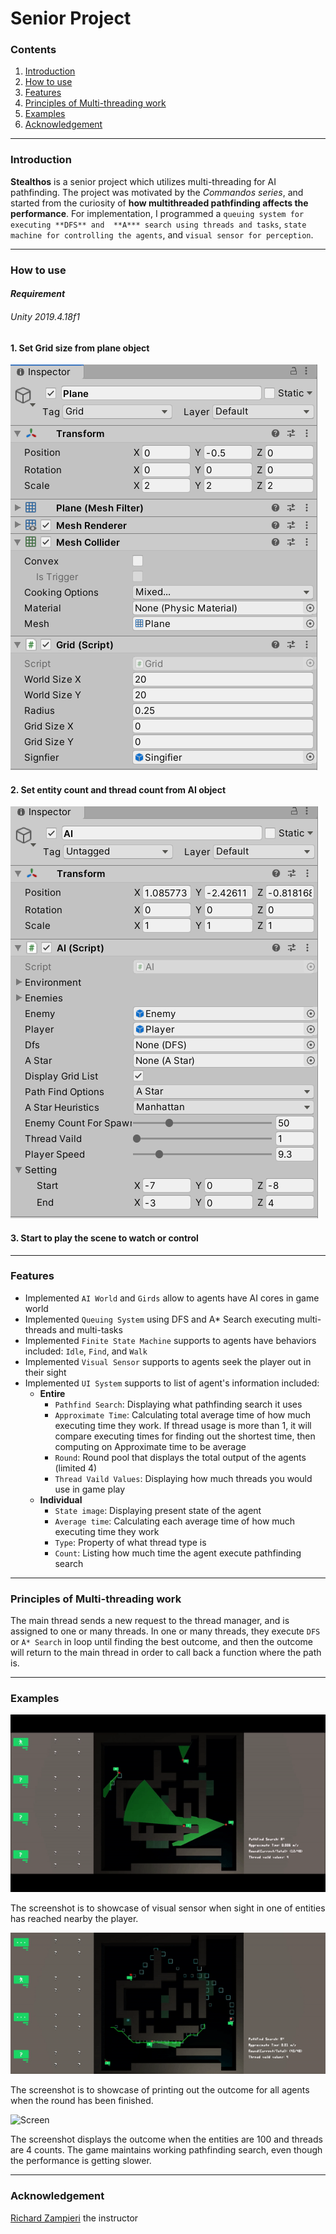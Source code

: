 # Senior Project

### Contents
1. [Introduction](https://github.com/TheJimmyGod/Senior_Project#introduction)
2. [How to use](https://github.com/TheJimmyGod/Senior_Project#how-to-use)
3. [Features](https://github.com/TheJimmyGod/Senior_Project#features)
4. [Principles of Multi-threading work](https://github.com/TheJimmyGod/Senior_Project#principles-of-multi-threading-work)
5. [Examples](https://github.com/TheJimmyGod/Senior_Project#examples)
6. [Acknowledgement](https://github.com/TheJimmyGod/Senior_Project#acknowledgement)

---

### Introduction
**Stealthos** is a senior project which utilizes multi-threading for AI pathfinding. The project was motivated by the *Commandos series*, and started from the curiosity of **how multithreaded pathfinding affects the performance**. For implementation, I programmed a ```queuing system for executing **DFS** and  **A*** search using threads and tasks```, ```state machine for controlling the agents```, and ```visual sensor for perception```.

---

### How to use
#### *Requirement*
###### Unity 2019.4.18f1

#### 1. Set Grid size from plane object
![Screen](https://github.com/TheJimmyGod/Senior_Project/blob/main/Multithreading_With%20AI/Documents/Menu0.PNG)

#### 2. Set entity count and thread count from AI object
![Screen](https://github.com/TheJimmyGod/Senior_Project/blob/main/Multithreading_With%20AI/Documents/Menu1.PNG)

#### 3. Start to play the scene to watch or control

---

### Features
- Implemented ```AI World``` and ```Girds``` allow to agents have AI cores in game world
- Implemented ```Queuing System``` using DFS and A* Search executing multi-threads and multi-tasks
- Implemented ```Finite State Machine``` supports to agents have behaviors included: ```Idle```, ```Find```, and ```Walk```
- Implemented ```Visual Sensor``` supports to agents seek the player out in their sight
- Implemented ```UI System``` supports to list of agent's information included:
  - **Entire**
    - ```Pathfind Search```: Displaying what pathfinding search it uses
    - ```Approximate Time```: Calculating total average time of how much executing time they work. If thread usage is more than 1, it will compare executing times for finding out the shortest time, then computing on Approximate time to be average
    - ```Round```: Round pool that displays the total output of the agents (limited 4) 
    - ```Thread Vaild Values```: Displaying how much threads you would use in game play
  - **Individual**
    - ```State image```: Displaying present state of the agent
    - ```Average time```: Calculating each average time of how much executing time they work
    - ```Type```: Property of what thread type is
    - ```Count```: Listing how much time the agent execute pathfinding search

---

### Principles of Multi-threading work
The main thread sends a new request to the thread manager, and is assigned to one or many threads. In one or many threads, they execute ```DFS``` or ```A* Search``` in loop until finding the best outcome, and then the outcome will return to the main thread in order to call back a function where the path is.

---

### Examples
![Screen](https://github.com/TheJimmyGod/Senior_Project/blob/main/Multithreading_With%20AI/Documents/One.gif)

The screenshot is to showcase of visual sensor when sight in one of entities has reached nearby the player.

![Screen](https://github.com/TheJimmyGod/Senior_Project/blob/main/Multithreading_With%20AI/Documents/Two.gif)

The screenshot is to showcase of printing out the outcome for all agents when the round has been finished.

![Screen](https://github.com/TheJimmyGod/Senior_Project/blob/main/Multithreading_With%20AI/Documents/100Entities.gif)

The screenshot displays the outcome when the entities are 100 and threads are 4 counts. The game maintains working pathfinding search, even though the performance is getting slower.

---

### Acknowledgement
[Richard Zampieri](https://github.com/rsaz) the instructor
